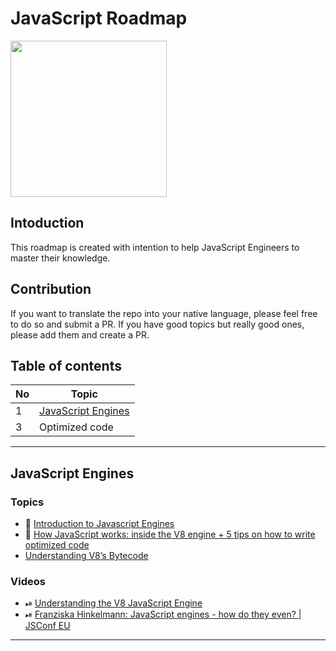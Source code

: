 # JavaScript Roadmap

<img src="https://upload.wikimedia.org/wikipedia/commons/thumb/9/99/Unofficial_JavaScript_logo_2.svg/2048px-Unofficial_JavaScript_logo_2.svg.png" width="250" height="250" />

## Intoduction
This roadmap is created with intention to help JavaScript Engineers to master their knowledge.

## Contribution
If you want to translate the repo into your native language, please feel free to do so and submit a PR. If you have good topics but really good ones, please add them and create a PR.

## Table of contents
No | Topic
--- | --- 
1 | [JavaScript Engines](#javaScript-engines)
3 | Optimized code

---

## JavaScript Engines

### Topics
- 📝 [Introduction to Javascript Engines](https://www.geeksforgeeks.org/introduction-to-javascript-engines/)
- 📝 [How JavaScript works: inside the V8 engine + 5 tips on how to write optimized code](https://medium.com/sessionstack-blog/how-javascript-works-inside-the-v8-engine-5-tips-on-how-to-write-optimized-code-ac089e62b12e)
- [Understanding V8’s Bytecode](https://medium.com/dailyjs/understanding-v8s-bytecode-317d46c94775)

### Videos
- ⏯ [Understanding the V8 JavaScript Engine](https://www.youtube.com/watch?v=xckH5s3UuX4)
- ⏯ [Franziska Hinkelmann: JavaScript engines - how do they even? | JSConf EU](https://www.youtube.com/watch?v=p-iiEDtpy6I)

---
